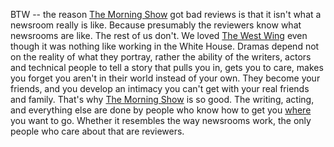 BTW -- the reason <a href="https://www.metacritic.com/tv/the-morning-show">The Morning Show</a> got bad reviews is that it isn't what a newsroom really is like. Because presumably the reviewers know what newsrooms are like. The rest of us don't. We loved <a href="https://en.wikipedia.org/wiki/The_West_Wing">The West Wing</a> even though it was nothing like working in the White House. Dramas depend not on the reality of what they portray, rather the ability of the writers, actors and technical people to tell a story that pulls you in, gets you to care, makes you forget you aren't in their world instead of your own. They become your friends, and you develop an intimacy you can't get with your real friends and family. That's why <a href="https://en.wikipedia.org/wiki/The_Morning_Show_(American_TV_series)">The Morning Show</a> is so good. The writing, acting, and everything else are done by people who know how to get you <a href="https://en.wikipedia.org/wiki/Suspension_of_disbelief">where</a> you want to go. Whether it resembles the way newsrooms work, the only people who care about that are reviewers. 
